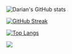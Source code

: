 ![Darian's GitHub stats](https://github-readme-stats.vercel.app/api?username=darian-catalin-cucer&show_icons=true&theme=dark)

[![GitHub Streak](http://github-readme-streak-stats.herokuapp.com?user=darian-catalin-cucer&theme=dark&background=000000)](https://git.io/streak-stats)

[![Top Langs](https://github-readme-stats.vercel.app/api/top-langs/?username=darian-catalin-cucer&layout=compact&theme=vision-friendly-dark)](https://github.com/anuraghazra/github-readme-stats)

<img src="https://komarev.com/ghpvc/?username=cucerdariancatalin&&style=flat-square" align="center" />
